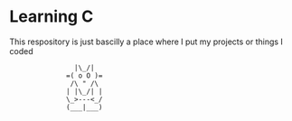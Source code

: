 # Learning C
This respository is just bascilly a place where I put my projects or things I coded 

     		    	|\_/|
				  =( o O )=
				   /\ " /\			    
				  | |\_/| |
				  \_>---<_/
				  (___|___)
